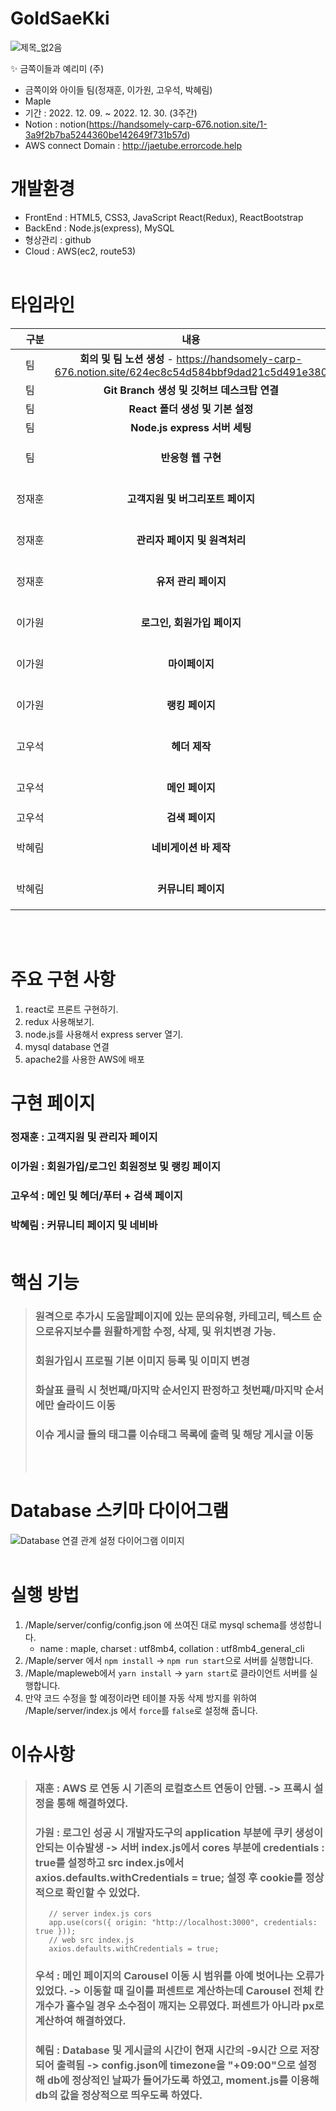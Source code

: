 # GoldSaeKki

<!-- <img src="https://mblogthumb-phinf.pstatic.net/MjAxODA1MTRfNDUg/MDAxNTI2MjgxNzYyODg5.oHk4cQMVLz3pM1k1_ZcWuy9jRZ8tEg0y08u-8B5AeKMg.JefNm06Oxfk2aAQG8gsalulIPVFHG7pFDcQWJRJpHy4g.JPEG.retspe/bn14.jpg?type=w800"> -->

![제목_없2음](https://github.com/efforthye/Gold-Maple/assets/111038259/2091c6a4-d4a8-4e50-a38a-6f8f50791573)

✨ 금쪽이들과 예리미 (주)

- 금쪽이와 아이들 팀(정재훈, 이가원, 고우석, 박혜림)
- Maple
- 기간 : 2022. 12. 09. ~ 2022. 12. 30. (3주간)
- Notion : notion(https://handsomely-carp-676.notion.site/1-3a9f2b7ba5244360be142649f731b57d)
- AWS connect Domain : http://jaetube.errorcode.help

# 개발환경

- FrontEnd : HTML5, CSS3, JavaScript React(Redux), ReactBootstrap
- BackEnd : Node.js(express), MySQL
- 형상관리 : github
- Cloud : AWS(ec2, route53) <br/></br>

# 타임라인

| 　구분　　<br> |                                                내용                                                 |           기간            |
| :------------: | :-------------------------------------------------------------------------------------------------: | :-----------------------: |
|       팀       | **회의 및 팀 노션 생성** - https://handsomely-carp-676.notion.site/624ec8c54d584bbf9dad21c5d491e380 |        2022.12.09.        |
|       팀       |                             **Git Branch 생성 및 깃허브 데스크탑 연결**                             |        2022.12.09.        |
|       팀       |                                  **React 폴더 생성 및 기본 설정**                                   |        2022.12.09.        |
|       팀       |                                    **Node.js express 서버 세팅**                                    |        2022.12.13.        |
|       팀       |                                         **반응형 웹 구현**                                          | 2022.12.26. ~ 2022.12.19. |
|     정재훈     |                                  **고객지원 및 버그리포트 페이지**                                  | 2022.12.09 ~ 2022.12.13.  |
|     정재훈     |                                    **관리자 페이지 및 원격처리**                                    | 2022.12.14. ~ 2022.12.27. |
|     정재훈     |                                        **유저 관리 페이지**                                         | 2022.12.22. ~ 2022.12.27. |
|     이가원     |                                     **로그인, 회원가입 페이지**                                     | 2022.12.09 ~ 2022.12.15.  |
|     이가원     |                                           **마이페이지**                                            | 2022.12.15. ~ 2022.12.23. |
|     이가원     |                                           **랭킹 페이지**                                           | 2022.12.24. ~ 2022.12.28. |
|     고우석     |                                            **헤더 제작**                                            | 2022.12.09 ~ 2022.12.12.  |
|     고우석     |                                           **메인 페이지**                                           | 2022.12.13. ~ 2022.12.28. |
|     고우석     |                                           **검색 페이지**                                           |        2022.12.29.        |
|     박혜림     |                                       **네비게이션 바 제작**                                        | 2022.12.9. ~ 2022.12.11.  |
|     박혜림     |                                         **커뮤니티 페이지**                                         | 2022.12.12. ~ 2022.12.28. |

<br/><br/>

# 주요 구현 사항

1. react로 프론트 구현하기.
2. redux 사용해보기.
3. node.js를 사용해서 express server 열기.
4. mysql database 연결
5. apache2를 사용한 AWS에 배포

# 구현 페이지

### 정재훈 : 고객지원 및 관리자 페이지

### 이가원 : 회원가입/로그인 회원정보 및 랭킹 페이지

### 고우석 : 메인 및 헤더/푸터 + 검색 페이지

### 박혜림 : 커뮤니티 페이지 및 네비바<br/><br/>

# 핵심 기능

> ### 원격으로 추가시 도움말페이지에 있는 문의유형, 카테고리, 텍스트 순으로유지보수를 원활하게함 수정, 삭제, 및 위치변경 가능.
>
> ### 회원가입시 프로필 기본 이미지 등록 및 이미지 변경
>
> ### 화살표 클릭 시 첫번쨰/마지막 순서인지 판정하고 첫번쨰/마지막 순서에만 슬라이드 이동
>
> ### 이슈 게시글 들의 태그를 이슈태그 목록에 출력 및 해당 게시글 이동
>
> <br><br>

# Database 스키마 다이어그램

<img src="https://cdn.imweb.me/upload/S2020090710444c43a5dc5/6b82ca12ae291.jpg" alt="Database 연결 관계 설정 다이어그램 이미지"><br/><br/>

# 실행 방법

1. /Maple/server/config/config.json 에 쓰여진 대로 mysql schema를 생성합니다.
   - name : maple, charset : utf8mb4, collation : utf8mb4_general_cli
2. /Maple/server 에서 `npm install` -> `npm run start`으로 서버를 실행합니다.
3. /Maple/mapleweb에서 `yarn install` -> `yarn start`로 클라이언트 서버를 실행합니다.
4. 만약 코드 수정을 할 예정이라면 테이블 자동 삭제 방지를 위하여 /Maple/server/index.js 에서 `force`를 `false`로 설정해 줍니다.

# 이슈사항

> ### 재훈 : AWS 로 연동 시 기존의 로컬호스트 연동이 안됌. -> 프록시 설정을 통해 해결하였다.
>
> ### 가원 : 로그인 성공 시 개발자도구의 application 부분에 쿠키 생성이 안되는 이슈발생 -> 서버 index.js에서 cores 부분에 credentials : true를 설정하고 src index.js에서 axios.defaults.withCredentials = true; 설정 후 cookie를 정상적으로 확인할 수 있었다.
>
> ```
>    // server index.js cors
>    app.use(cors({ origin: "http://localhost:3000", credentials: true }));
>    // web src index.js
>    axios.defaults.withCredentials = true;
> ```
>
> ### 우석 : 메인 페이지의 Carousel 이동 시 범위를 아예 벗어나는 오류가 있었다. -> 이동할 때 길이를 퍼센트로 계산하는데 Carousel 전체 칸 개수가 홀수일 경우 소수점이 깨지는 오류였다. 퍼센트가 아니라 px로 계산하여 해결하였다.
>
> ### 혜림 : Database 및 게시글의 시간이 현재 시간의 -9시간 으로 저장되어 출력됨 -> config.json에 timezone을 "+09:00"으로 설정해 db에 정상적인 날짜가 들어가도록 하였고, moment.js를 이용해 db의 값을 정상적으로 띄우도록 하였다.

